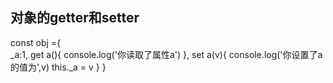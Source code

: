 ##  对象的getter和setter

const obj ={   
        _a:1,
        get a(){
                console.log('你读取了属性a')
        },
        set a(v){
                console.log('你设置了a的值为',v)
                this._a = v
        }
}
